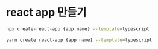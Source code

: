 # react app 만들기
``` bash
npx create-react-app {app name} --template=typescript
```
``` bash
yarn create react-app {app name} --template=typescript
```
